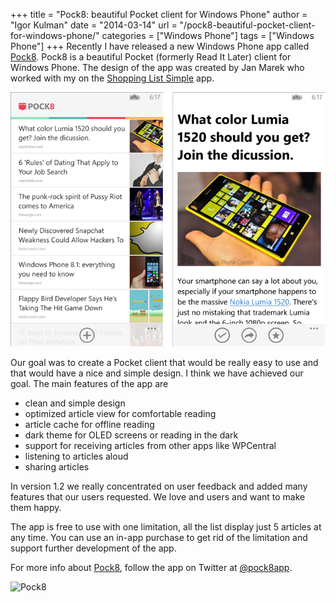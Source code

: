 +++
title = "Pock8: beautiful Pocket client for Windows Phone"
author = "Igor Kulman"
date = "2014-03-14"
url = "/pock8-beautiful-pocket-client-for-windows-phone/"
categories = ["Windows Phone"]
tags = ["Windows Phone"]
+++
Recently I have released a new Windows Phone app called [Pock8][1]. Pock8 is a beautiful Pocket (formerly Read It Later) client for Windows Phone. The design of the app was created by Jan Marek who worked with my on the [Shopping List Simple][2] app. 

![Pock8](pocket.png)

Our goal was to create a Pocket client that would be really easy to use and that would have a nice and simple design. I think we have achieved our goal. The main features of the app are

  * clean and simple design
  * optimized article view for comfortable reading
  * article cache for offline reading
  * dark theme for OLED screens or reading in the dark
  * support for receiving articles from other apps like WPCentral
  * listening to articles aloud
  * sharing articles

<!--more-->

In version 1.2 we really concentrated on user feedback and added many features that our users requested. We love and users and want to make them happy.

The app is free to use with one limitation, all the list display just 5 articles at any time. You can use an in-app purchase to get rid of the limitation and support further development of the app.

For more info about [Pock8][1], follow the app on Twitter at [@pock8app][4].

<img src="//qrcode.kaywa.com/img.php?s=6&#038;d=http%3A%2F%2Fwindowsphone.com%2Fs%3Fappid%3Dc00715a7-d2d4-48c1-94e2-2ecc7c1b798b" alt="Pock8" style="max-width:100px" />

 [1]: http://t.co/YMtrM84rwI
 [2]: http://windowsphone.com/s?appid=b2667b3c-9272-4416-b0be-c8adadc651e4
 [3]: http://www.kulman.sk/data/timelinejs/pocket.png
 [4]: https://twitter.com/pock8app
